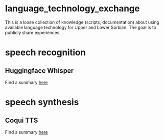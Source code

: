 # language_technology_exchange
This is a loose collection of knowledge (scripts, documentation) about using available language technology for Upper and Lower Sorbian. The goal is to publicly share experiences.

# speech recognition

## Huggingface Whisper

Find a summary [here](speech_recognition/whisper/README.md)

# speech synthesis

## Coqui TTS

Find a summary [here](speech_synthesis/coqui/README.md)

